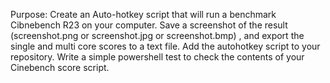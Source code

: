 Purpose: Create an Auto-hotkey script that will run a benchmark Cibnebench R23 on your computer. Save a screenshot of the result (screenshot.png or screenshot.jpg or screenshot.bmp) , and export the single and multi core scores to a text file. Add the autohotkey script to your repository. Write a simple powershell test to check the contents of your Cinebench score script.
